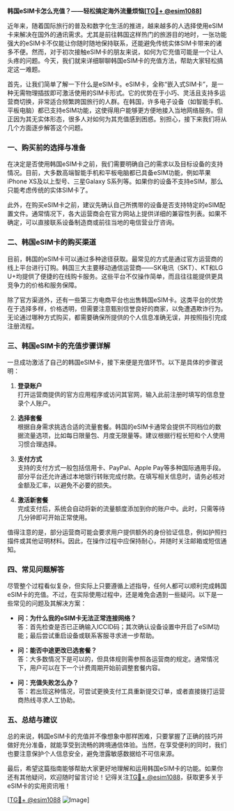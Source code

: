 **韩国eSIM卡怎么充值？——轻松搞定海外流量烦恼[[TG💪+ @esim1088](https://t.me/s/esim1088)]**

近年来，随着国际旅行的普及和数字化生活的推进，越来越多的人选择使用eSIM卡来解决在国外的通讯需求。尤其是前往韩国这样热门的旅游目的地时，一张功能强大的eSIM卡不仅能让你随时随地保持联系，还能避免传统实体SIM卡带来的诸多不便。然而，对于初次接触eSIM卡的朋友来说，如何为它充值可能是一个让人头疼的问题。今天，我们就来详细聊聊韩国eSIM卡的充值方法，帮助大家轻松搞定这一难题。

首先，让我们简单了解一下什么是eSIM卡。eSIM卡，全称“嵌入式SIM卡”，是一种无需物理插拔即可激活使用的SIM卡形式。它的优势在于小巧、灵活且支持多运营商切换，非常适合频繁跨国旅行的人群。在韩国，许多电子设备（如智能手机、平板电脑）都已支持eSIM功能，这使得用户能够更方便地接入当地网络服务。但正因为其无实体形态，很多人对如何为其充值感到困惑。别担心，接下来我们将从几个方面逐步解答这个问题。

### 一、购买前的选择与准备

在决定是否使用韩国eSIM卡之前，我们需要明确自己的需求以及目标设备的支持情况。目前，大多数高端智能手机和平板电脑都已具备eSIM功能，例如苹果iPhone XS及以上型号、三星Galaxy S系列等。如果你的设备不支持eSIM，那么只能考虑传统的实体SIM卡了。

此外，在购买eSIM卡之前，建议先确认自己所携带的设备是否支持特定的eSIM配置文件。通常情况下，各大运营商会在官方网站上提供详细的兼容性列表。如果不确定，可以直接联系设备制造商或前往当地的电信营业厅咨询。

### 二、韩国eSIM卡的购买渠道

目前，韩国的eSIM卡可以通过多种途径获取。最常见的方式是通过官方运营商的线上平台进行订购。韩国三大主要移动通信运营商——SK电讯（SKT）、KT和LG U+均提供了便捷的在线购卡服务。这些平台不仅操作简单，而且往往能提供更具竞争力的价格和服务保障。

除了官方渠道外，还有一些第三方电商平台也出售韩国eSIM卡。这类平台的优势在于选择多样，价格透明，但需要注意甄别信誉良好的商家，以免遭遇欺诈行为。无论通过哪种方式购买，都需要确保所提供的个人信息准确无误，并按照指引完成注册流程。

### 三、韩国eSIM卡的充值步骤详解

一旦成功激活了自己的韩国eSIM卡，接下来便是充值环节。以下是具体的步骤说明：

1. **登录账户**  
   打开运营商提供的官方应用程序或访问其官网，输入此前注册时填写的信息登录个人账户。

2. **选择套餐**  
   根据自身需求挑选合适的流量套餐。韩国的eSIM卡通常会提供不同档位的数据流量选项，比如每日限量包、月度无限量等。建议根据行程长短和个人使用习惯合理选择。

3. **支付方式**  
   支持的支付方式一般包括信用卡、PayPal、Apple Pay等多种国际通用手段。部分平台还允许通过本地银行转账完成付款。在填写相关信息时，请务必核对金额及汇率，以避免不必要的损失。

4. **激活新套餐**  
   完成支付后，系统会自动将新的流量额度添加到你的账户中。此时，只需等待几分钟即可开始正常使用。

值得注意的是，部分运营商可能会要求用户提供额外的身份验证信息，例如护照扫描件或其他证明材料。因此，在操作过程中应保持耐心，并随时关注邮箱或短信通知。

### 四、常见问题解答

尽管整个过程看似复杂，但实际上只要遵循上述指导，任何人都可以顺利完成韩国eSIM卡的充值。不过，在实际使用过程中，还是难免会遇到一些疑问。以下是一些常见的问题及其解决方案：

- **问：为什么我的eSIM卡无法正常连接网络？**  
  答：首先检查是否已正确输入ICCID码；其次确认设备设置中开启了eSIM功能；最后尝试重启设备或联系客服寻求进一步帮助。

- **问：能否中途更改已选套餐？**  
  答：大多数情况下是可以的，但具体规则需参照各运营商的规定。通常情况下，用户可以在下一个计费周期开始前调整套餐内容。

- **问：充值失败怎么办？**  
  答：若出现这种情况，可尝试更换支付工具重新提交订单，或者直接拨打运营商热线寻求人工协助。

### 五、总结与建议

总的来说，韩国eSIM卡的充值并不像想象中那样困难，只要掌握了正确的技巧并做好充分准备，就能享受到流畅的跨境通信体验。当然，在享受便利的同时，我们也要注意保护个人信息安全，避免泄露敏感数据给不可信来源。

最后，希望这篇指南能够帮助大家更好地理解和运用韩国eSIM卡的功能。如果你还有其他疑问，欢迎随时留言讨论！记得关注[TG💪+ @esim1088](https://t.me/s/esim1088)，获取更多关于eSIM卡的实用资讯哦！

[[TG💪+ @esim1088](https://t.me/s/esim1088) ![Image](https://i.postimg.cc/4NQfJmqS/Snipaste-2025-05-13-00-14-12.png)]